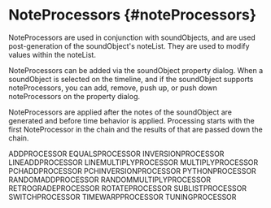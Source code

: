 NoteProcessors {#noteProcessors}
==============

NoteProcessors are used in conjunction with soundObjects, and are used
post-generation of the soundObject\'s noteList. They are used to modify
values within the noteList.

NoteProcessors can be added via the soundObject property dialog. When a
soundObject is selected on the timeline, and if the soundObject supports
noteProcessors, you can add, remove, push up, or push down
noteProcessors on the property dialog.

NoteProcessors are applied after the notes of the soundObject are
generated and before time behavior is applied. Processing starts with
the first NoteProcessor in the chain and the results of that are passed
down the chain.

ADDPROCESSOR EQUALSPROCESSOR INVERSIONPROCESSOR LINEADDPROCESSOR
LINEMULTIPLYPROCESSOR MULTIPLYPROCESSOR PCHADDPROCESSOR
PCHINVERSIONPROCESSOR PYTHONPROCESSOR RANDOMADDPROCESSOR
RANDOMMULTIPLYPROCESSOR RETROGRADEPROCESSOR ROTATEPROCESSOR
SUBLISTPROCESSOR SWITCHPROCESSOR TIMEWARPPROCESSOR TUNINGPROCESSOR
